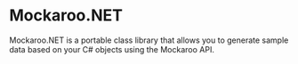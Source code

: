 # Mockaroo.NET
Mockaroo.NET is a portable class library that allows you to generate sample data based on your C# objects using the Mockaroo API.